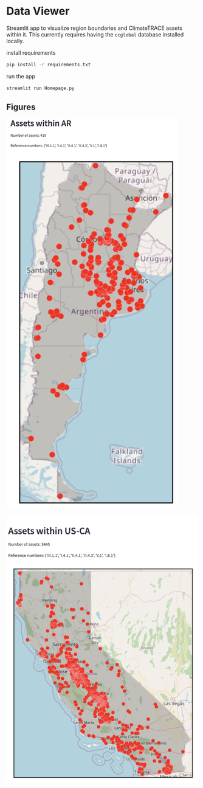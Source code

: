 # Data Viewer
Streamlit app to visualize region boundaries and ClimateTRACE assets within it. This currently requires having the `ccglobal` database installed locally.

install requirements
```sh
pip install -r requirements.txt
```

run the app
```sh
streamlit run Homepage.py
```

## Figures

![argentina](./figures/argentina_assets.JPG)

![california](./figures/california_assets.jpg)